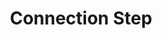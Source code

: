 ---
# -------------------------- #
#        CONTENT TYPE        #
# -------------------------- #

product-type: "connect"
content-type: "api-structure"
key: "connection-step-object"


# -------------------------- #
#        OBJECT INFO         #
# -------------------------- #

title: "Connection Step"
description: "{{ api.data-structures.connection-steps.description | flatify }}"


# -------------------------- #
#      OBJECT ATTRIBUTES     #
# -------------------------- #

object-attributes:
  - name: "type"
    type: "string"
    description: |
      The type of step. Possible values are:

      - `form` - The first step in every source's creation.
      - `oauth` - If required, the OAuth step for the source's creation. **Note**: OAuth properties may be provided alongside `form` properties in a single `POST` or `PUT` request. A separate request isn't necessary.
      - `profile` - If required, the profile selection step. For example: Selecting a Facebook Ads profile.
      - `discover_schema` - The step in which Stitch performs a [structure sync]({{ api.terms }}) to detect the streams and fields available in the source.
      - `field_selection` - The step in which streams and fields are selected for replication.
      - `fully_configured` - Achieved when the source has a successful connection and `field_selection` is complete.

  - name: "properties"
    type: "array"
    description: "An array of [Properties objects]({{ api.data-structures.properties.section }})."


# -------------------------- #
#          EXAMPLES          #
# -------------------------- #

examples:
  - code: |
      {  
         "report_card":{  
            "type":"platform.hubspot",
            "current_step":2,
            "steps":[  
               {  
                  "type":"form",
                  "properties":[]
               },
               {  
                  "type":"oauth",
                  "properties":[]
               },
               {  
                  "type":"discover_schema",
                  "properties":[]
               },
               {  
                  "type":"field_selection",
                  "properties":[]
               },
               {  
                  "type":"fully_configured",
                  "properties":[]
               }
            ]
         }
      }
---